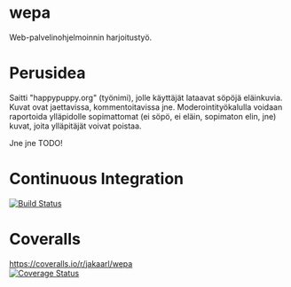wepa
====

Web-palvelinohjelmoinnin harjoitustyö.

Perusidea
=========

Saitti "happypuppy.org" (työnimi), jolle käyttäjät lataavat söpöjä eläinkuvia. Kuvat ovat jaettavissa, kommentoitavissa jne. Moderointityökalulla voidaan raportoida ylläpidolle sopimattomat (ei söpö, ei eläin, sopimaton elin, jne) kuvat, joita ylläpitäjät voivat poistaa.

Jne jne TODO!

Continuous Integration
======================
[![Build Status](https://travis-ci.org/jakaarl/wepa.svg?branch=master)](https://travis-ci.org/jakaarl/wepa)

Coveralls
=========
https://coveralls.io/r/jakaarl/wepa   
[![Coverage Status](https://img.shields.io/coveralls/jakaarl/wepa.svg)](https://coveralls.io/r/jakaarl/wepa)
